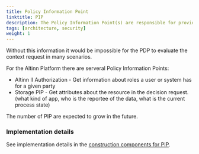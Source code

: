 ```yaml
---
title: Policy Information Point
linktitle: PIP
description: The Policy Information Point(s) are responsible for providing needed information to the context handler so it can enrich the context request.
tags: [architecture, security]
weight: 1
---
```


Without this information it would be impossible for the PDP to evaluate the context request in many scenarios.

For the Altinn Platform there are serveral Policy Information Points:

- Altinn II Authorization - Get information about roles a user or system has for a given party
- Storage PIP - Get attributes about the resource in the decision request. (what kind of app, who is the reportee of the data, what is the current process state)

The number of PIP are expected to grow in the future.

### Implementation details

See implementation details in the [construction components for PIP](/technology/architecture/components/application/construction/altinn-platform/authorization/accesscontrol/#policy-information-point---roles).
